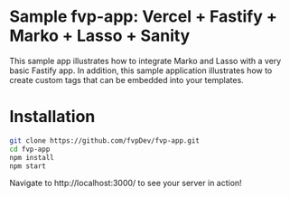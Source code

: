 # Sample fvp-app: Vercel + Fastify + Marko + Lasso + Sanity

This sample app illustrates how to integrate Marko and Lasso with a very basic
Fastify app. In addition, this sample application illustrates how to create
custom tags that can be embedded into your templates.

# Installation

```bash
git clone https://github.com/fvpDev/fvp-app.git
cd fvp-app
npm install
npm start
```

Navigate to http://localhost:3000/ to see your server in action!
